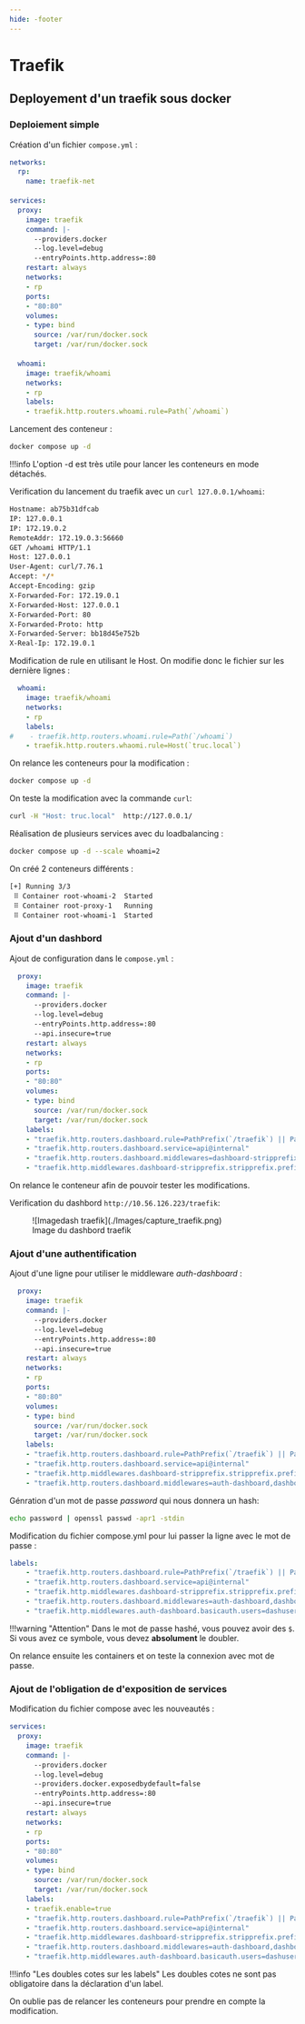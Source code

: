 ```yaml
---
hide: -footer
---
```


# Traefik 

## Deployement d'un traefik sous docker 

### Deploiement simple

Création d'un fichier `compose.yml` :

```yaml linenums="1"
networks:
  rp:
    name: traefik-net

services:
  proxy:
    image: traefik
    command: |-
      --providers.docker
      --log.level=debug
      --entryPoints.http.address=:80
    restart: always
    networks:
    - rp
    ports:
    - "80:80"
    volumes:
    - type: bind
      source: /var/run/docker.sock
      target: /var/run/docker.sock

  whoami:
    image: traefik/whoami
    networks:
    - rp
    labels:
    - traefik.http.routers.whoami.rule=Path(`/whoami`)
```

Lancement des conteneur :

```bash
docker compose up -d
```
!!!info
    L'option -d est très utile pour lancer les conteneurs en mode détachés.

Verification du lancement du traefik avec un `curl 127.0.0.1/whoami`:

```bash
Hostname: ab75b31dfcab
IP: 127.0.0.1
IP: 172.19.0.2
RemoteAddr: 172.19.0.3:56660
GET /whoami HTTP/1.1
Host: 127.0.0.1
User-Agent: curl/7.76.1
Accept: */*
Accept-Encoding: gzip
X-Forwarded-For: 172.19.0.1
X-Forwarded-Host: 127.0.0.1
X-Forwarded-Port: 80
X-Forwarded-Proto: http
X-Forwarded-Server: bb18d45e752b
X-Real-Ip: 172.19.0.1
```

Modification de rule en utilisant le Host. On modifie donc le fichier sur les dernière lignes :

```yaml linenums="1" hl_lines="6-7"
  whoami:
    image: traefik/whoami
    networks:
    - rp
    labels:
#    - traefik.http.routers.whoami.rule=Path(`/whoami`)
    - traefik.http.routers.whaomi.rule=Host(`truc.local`)
```

On relance les conteneurs pour la modification :

```bash
docker compose up -d
```

On teste la modification avec la commande `curl`:

```bash
curl -H "Host: truc.local"  http://127.0.0.1/
```

Réalisation de plusieurs services avec du loadbalancing :

```bash
docker compose up -d --scale whoami=2
```

On créé 2 conteneurs différents :

```bash linenums="1"
[+] Running 3/3
 ⠿ Container root-whoami-2  Started                                                                                0.6s
 ⠿ Container root-proxy-1   Running                                                                                0.0s
 ⠿ Container root-whoami-1  Started                                                                                0.9s
```

### Ajout d'un dashbord

Ajout de configuration dans le `compose.yml` :

```yaml linenums="1" hl_lines="7 17-21"
  proxy:
    image: traefik
    command: |-
      --providers.docker
      --log.level=debug
      --entryPoints.http.address=:80
      --api.insecure=true
    restart: always
    networks:
    - rp
    ports:
    - "80:80"
    volumes:
    - type: bind
      source: /var/run/docker.sock
      target: /var/run/docker.sock
    labels:
    - "traefik.http.routers.dashboard.rule=PathPrefix(`/traefik`) || PathPrefix(`/api`)"
    - "traefik.http.routers.dashboard.service=api@internal"
    - "traefik.http.routers.dashboard.middlewares=dashboard-stripprefix"
    - "traefik.http.middlewares.dashboard-stripprefix.stripprefix.prefixes=/traefik"
```

On relance le conteneur afin de pouvoir tester les modifications.

Verification du dashbord `http://10.56.126.223/traefik`:


<figure markdown>
  ![Imagedash traefik](./Images/capture_traefik.png)
  <figcaption>Image du dashbord traefik</figcaption>
</figure>


### Ajout d'une authentification

Ajout d'une ligne pour utiliser le middleware *auth-dashboard* :

```yaml linenums="1" hl_lines="21"
  proxy:
    image: traefik
    command: |-
      --providers.docker
      --log.level=debug
      --entryPoints.http.address=:80
      --api.insecure=true
    restart: always
    networks:
    - rp
    ports:
    - "80:80"
    volumes:
    - type: bind
      source: /var/run/docker.sock
      target: /var/run/docker.sock
    labels:
    - "traefik.http.routers.dashboard.rule=PathPrefix(`/traefik`) || PathPrefix(`/api`)"
    - "traefik.http.routers.dashboard.service=api@internal"
    - "traefik.http.middlewares.dashboard-stripprefix.stripprefix.prefixes=/traefik"
    - "traefik.http.routers.dashboard.middlewares=auth-dashboard,dashboard-stripprefix"
```

Génration d'un mot de passe *password* qui nous donnera un hash:

```bash
echo password | openssl passwd -apr1 -stdin
```

Modification du fichier compose.yml pour lui passer la ligne avec le mot de passe :
```yaml
labels:
    - "traefik.http.routers.dashboard.rule=PathPrefix(`/traefik`) || PathPrefix(`/api`)"
    - "traefik.http.routers.dashboard.service=api@internal"
    - "traefik.http.middlewares.dashboard-stripprefix.stripprefix.prefixes=/traefik"
    - "traefik.http.routers.dashboard.middlewares=auth-dashboard,dashboard-stripprefix"
    - "traefik.http.middlewares.auth-dashboard.basicauth.users=dashuser:$ YOUR_HACH_PASSWD"
```
!!!warning "Attention"
    Dans le mot de passe hashé, vous pouvez avoir des `$`. Si vous avez ce symbole, vous devez **absolument** le doubler.

On relance ensuite les containers et on teste la connexion avec mot de passe.

### Ajout de l'obligation de d'exposition de services

Modification du fichier compose avec les nouveautés :

```yaml linenums="1" hl_lines="7 20"
services:
  proxy:
    image: traefik
    command: |-
      --providers.docker
      --log.level=debug
      --providers.docker.exposedbydefault=false
      --entryPoints.http.address=:80
      --api.insecure=true
    restart: always
    networks:
    - rp
    ports:
    - "80:80"
    volumes:
    - type: bind
      source: /var/run/docker.sock
      target: /var/run/docker.sock
    labels:
    - traefik.enable=true
    - "traefik.http.routers.dashboard.rule=PathPrefix(`/traefik`) || PathPrefix(`/api`)"
    - "traefik.http.routers.dashboard.service=api@internal"
    - "traefik.http.middlewares.dashboard-stripprefix.stripprefix.prefixes=/traefik"
    - "traefik.http.routers.dashboard.middlewares=auth-dashboard,dashboard-stripprefix"
    - "traefik.http.middlewares.auth-dashboard.basicauth.users=dashuser:$$apr1$$nWuK9JVS$$Cm580WakVYahBvJyVuYNI1"
```

!!!info "Les doubles cotes sur les labels"
    Les doubles cotes ne sont pas obligatoire dans la déclaration d'un label.

On oublie pas de relancer les conteneurs pour prendre en compte la modification.